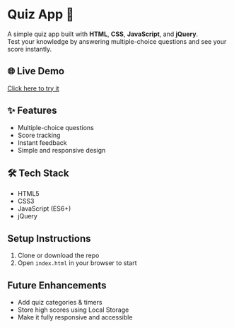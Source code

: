 # Quiz App 🎯

A simple quiz app built with **HTML**, **CSS**, **JavaScript**, and **jQuery**.  
Test your knowledge by answering multiple-choice questions and see your score instantly.

## 🌐 Live Demo
[Click here to try it](https://iskndrr.github.io/Quiz-App/)

## ✨ Features
- Multiple-choice questions
- Score tracking
- Instant feedback
- Simple and responsive design

## 🛠️ Tech Stack
- HTML5  
- CSS3  
- JavaScript (ES6+)  
- jQuery

## Setup Instructions  
1. Clone or download the repo  
2. Open `index.html` in your browser to start

## Future Enhancements  
- Add quiz categories & timers  
- Store high scores using Local Storage  
- Make it fully responsive and accessible
